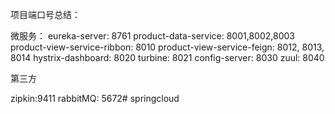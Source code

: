 项目端口号总结：

微服务：
eureka-server: 8761
product-data-service: 8001,8002,8003
product-view-service-ribbon: 8010
product-view-service-feign: 8012, 8013, 8014
hystrix-dashboard: 8020
turbine: 8021
config-server: 8030
zuul: 8040



第三方

zipkin:9411
rabbitMQ: 5672# springcloud
